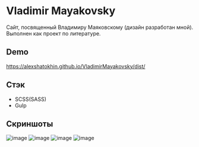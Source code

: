 
# Vladimir Mayakovsky

Сайт, посвященный Владимиру Маяковскому (дизайн разработан мной). Выполнен как проект по литературе.



## Demo

https://alexshatokhin.github.io/VladimirMayakovsky/dist/


## Стэк

* SCSS(SASS)
* Gulp

## Скриншоты

![image](https://user-images.githubusercontent.com/67309300/223145790-3c98bdd1-12ef-4096-a74e-c3e36764741e.png)
![image](https://user-images.githubusercontent.com/67309300/223145855-7efdd3eb-0391-4e82-9b30-90ed7d202890.png)
![image](https://user-images.githubusercontent.com/67309300/223146083-7b41b69a-efca-4b69-bb32-cc3d62f31659.png)
![image](https://user-images.githubusercontent.com/67309300/223146131-8d600c39-dda7-4b47-8586-6125a4864247.png)
